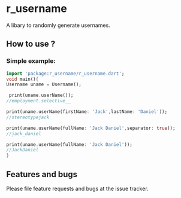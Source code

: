# r_username

A libary to randomly generate usernames.

## How to use ?

### Simple example:

```dart
import 'package:r_username/r_username.dart';
void main(){
Username uname = Username();

 print(uname.userName());
//employment.selective__

print(uname.userName(firstName: 'Jack',lastName: 'Daniel'));
//stereotypejack

print(uname.userName(fullName: 'Jack Daniel',separator: true));
//jack_daniel

print(uname.userName(fullName: 'Jack Daniel'));
//JackDaniel
}
```
## Features and bugs 

Please file feature requests and bugs at the issue tracker.